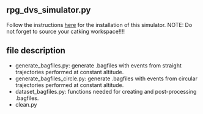 ## rpg_dvs_simulator.py

Follow the instructions [here](https://github.com/uzh-rpg/rpg_davis_simulator) for the installation of this simulator.
NOTE: Do not forget to source your catking workspace!!!!

## file description

- generate_bagfiles.py: generate .bagfiles with events from straight trajectories performed at constant altitude.
- generate_bagfiles_circle.py: generate .bagfiles with events from circular trajectories performed at constant altitude.
- dataset_bagfiles.py: functions needed for creating and post-processing .bagfiles.
- clean.py 
